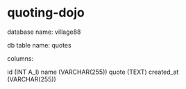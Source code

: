 # quoting-dojo
database name: village88

db table name: quotes

columns:

id (INT A_I)
name (VARCHAR(255))
quote (TEXT)
created_at (VARCHAR(255))
